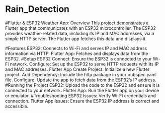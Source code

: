 # Rain_Detection
#Flutter & ESP32 Weather App:
Overview
This project demonstrates a Flutter app that communicates with an ESP32 microcontroller. The ESP32 provides weather-related data, including its IP and MAC addresses, via a simple HTTP server. The Flutter app fetches this data and displays it.

#Features
ESP32: Connects to Wi-Fi and serves IP and MAC address information via HTTP.
Flutter App: Fetches and displays data from the ESP32.
#Setup
ESP32
Connect: Ensure the ESP32 is connected to your Wi-Fi network.
Configure: Set up the ESP32 to serve HTTP requests with its IP and MAC addresses.
Flutter App
Create Project: Initialize a new Flutter project.
Add Dependency: Include the http package in your pubspec.yaml file.
Configure: Update the app to fetch data from the ESP32’s IP address.
#Running the Project
ESP32: Upload the code to the ESP32 and ensure it is connected to your network.
Flutter App: Run the Flutter app on your device or emulator.
#Troubleshooting
ESP32 Issues: Verify Wi-Fi credentials and connection.
Flutter App Issues: Ensure the ESP32 IP address is correct and accessible.

